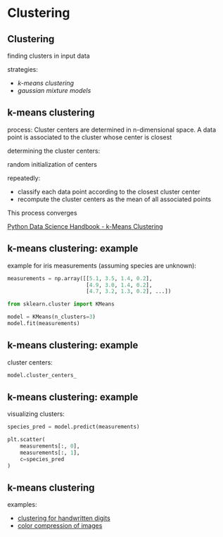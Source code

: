 # Clustering

## Clustering

finding clusters in input data

strategies:

- _k-means clustering_
- _gaussian mixture models_

## k-means clustering

process: Cluster centers are determined in n-dimensional space. A data point is associated to the cluster whose center is closest

determining the cluster centers:

random initialization of centers

repeatedly:

- classify each data point according to the closest cluster center
- recompute the cluster centers as the mean of all associated points

This process converges

[Python Data Science Handbook - k-Means Clustering](https://jakevdp.github.io/PythonDataScienceHandbook/05.11-k-means.html)

## k-means clustering: example

example for iris measurements (assuming species are unknown):

```py
measurements = np.array([[5.1, 3.5, 1.4, 0.2],
                         [4.9, 3.0, 1.4, 0.2],
                         [4.7, 3.2, 1.3, 0.2], ...])

from sklearn.cluster import KMeans

model = KMeans(n_clusters=3)
model.fit(measurements)
```

## k-means clustering: example

cluster centers:

```py
model.cluster_centers_
```

## k-means clustering: example

visualizing clusters:

```py
species_pred = model.predict(measurements)

plt.scatter(
    measurements[:, 0],
    measurements[:, 1],
    c=species_pred
)
```

## k-means clustering

examples:

- [clustering for handwritten digits](https://jakevdp.github.io/PythonDataScienceHandbook/05.11-k-means.html#Example-1:-k-means-on-digits)
- [color compression of images](https://jakevdp.github.io/PythonDataScienceHandbook/05.11-k-means.html#Example-2:-k-means-for-color-compression)
